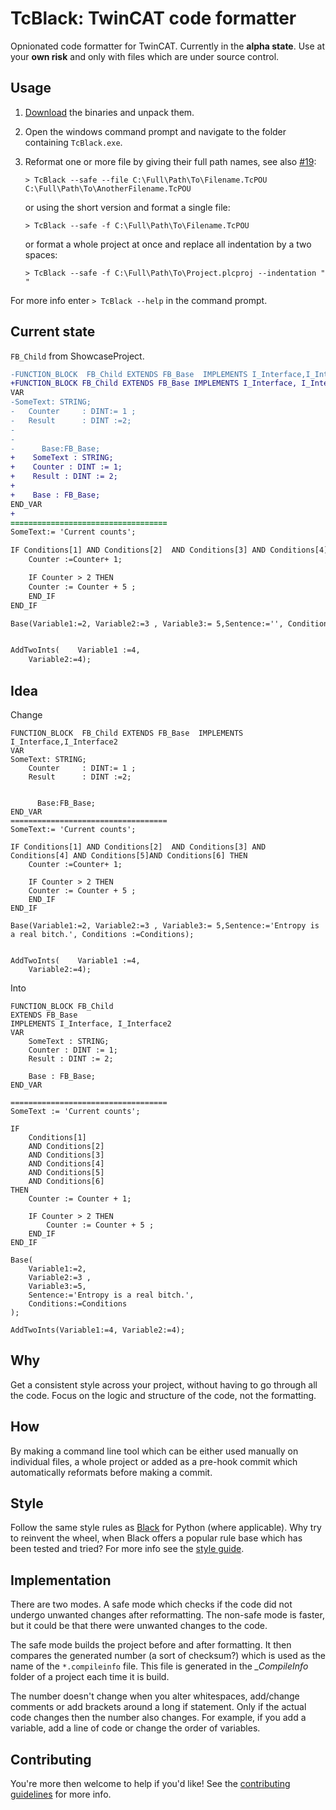 # TcBlack: TwinCAT code formatter
Opnionated code formatter for TwinCAT. Currently in the **alpha state**. Use at your **own risk** and only with files which are under source control.

## Usage

1. [Download](https://github.com/Roald87/TcBlack/releases/tag/v0.1.0) the binaries and unpack them. 
1. Open the windows command prompt and navigate to the folder containing `TcBlack.exe`.
1. Reformat one or more file by giving their full path names,  see also [#19](https://github.com/Roald87/TcBlack/issues/19):

    ```
    > TcBlack --safe --file C:\Full\Path\To\Filename.TcPOU C:\Full\Path\To\AnotherFilename.TcPOU
    ```

    or using the short version and format a single file:

    ```
    > TcBlack --safe -f C:\Full\Path\To\Filename.TcPOU
    ```
    
    or format a whole project at once and replace all indentation by a two spaces:

    ```
    > TcBlack --safe -f C:\Full\Path\To\Project.plcproj --indentation "  "
    ``` 

For more info enter `> TcBlack --help` in the command prompt.  
        
## Current state 

`FB_Child` from ShowcaseProject.

```diff
-FUNCTION_BLOCK  FB_Child EXTENDS FB_Base  IMPLEMENTS I_Interface,I_Interface2
+FUNCTION_BLOCK FB_Child EXTENDS FB_Base IMPLEMENTS I_Interface, I_Interface2
VAR
-SomeText: STRING;
-	Counter		: DINT:= 1 ;
-	Result		: DINT :=2;
-    
-    
-      Base:FB_Base;
+    SomeText : STRING;
+    Counter : DINT := 1;
+    Result : DINT := 2;
+
+    Base : FB_Base;
END_VAR
+
===================================
SomeText:= 'Current counts';

IF Conditions[1] AND Conditions[2]  AND Conditions[3] AND Conditions[4] AND Conditions[5]AND Conditions[6] THEN
	Counter :=Counter+ 1;

	IF Counter > 2 THEN
	Counter := Counter + 5 ;
	END_IF
END_IF

Base(Variable1:=2, Variable2:=3 , Variable3:= 5,Sentence:='', Conditions :=Conditions);


AddTwoInts(    Variable1 :=4,
    Variable2:=4);
```

## Idea

Change

```
FUNCTION_BLOCK  FB_Child EXTENDS FB_Base  IMPLEMENTS I_Interface,I_Interface2
VAR
SomeText: STRING;
	Counter		: DINT:= 1 ;
	Result		: DINT :=2;
    
    
      Base:FB_Base;
END_VAR
===================================
SomeText:= 'Current counts';

IF Conditions[1] AND Conditions[2]  AND Conditions[3] AND Conditions[4] AND Conditions[5]AND Conditions[6] THEN
	Counter :=Counter+ 1;

	IF Counter > 2 THEN
	Counter := Counter + 5 ;
	END_IF
END_IF

Base(Variable1:=2, Variable2:=3 , Variable3:= 5,Sentence:='Entropy is a real bitch.', Conditions :=Conditions);


AddTwoInts(    Variable1 :=4,
    Variable2:=4);
```

Into

```
FUNCTION_BLOCK FB_Child 
EXTENDS FB_Base 
IMPLEMENTS I_Interface, I_Interface2
VAR
    SomeText : STRING;
    Counter : DINT := 1;
    Result : DINT := 2;

    Base : FB_Base;
END_VAR

===================================
SomeText := 'Current counts';

IF 
    Conditions[1] 
    AND Conditions[2]
    AND Conditions[3] 
    AND Conditions[4] 
    AND Conditions[5]
    AND Conditions[6] 
THEN
    Counter := Counter + 1;

    IF Counter > 2 THEN
        Counter := Counter + 5 ;
    END_IF
END_IF

Base(
    Variable1:=2, 
    Variable2:=3 , 
    Variable3:=5,
    Sentence:='Entropy is a real bitch.', 
    Conditions:=Conditions
);

AddTwoInts(Variable1:=4, Variable2:=4);

```

## Why

Get a consistent style across your project, without having to go through all the
code. Focus on the logic and structure of the code, not the formatting.

## How

By making a command line tool which can be either used manually on 
individual files, a whole project or added as a pre-hook commit which
automatically reformats before making a commit.

## Style

Follow the same style rules as [Black](https://github.com/psf/black/) 
for Python (where applicable). Why try to reinvent the wheel, when Black 
offers a popular rule base which has been tested and tried? For more info
see the [style guide](https://github.com/Roald87/TcBlack/blob/master/docs/style.md).

## Implementation

There are two modes. A safe mode which checks if the code did not undergo
unwanted changes after reformatting. The non-safe mode is faster, but it 
could be that there were unwanted changes to the code.

The safe mode builds the project before and after formatting. It then compares
the generated number (a sort of checksum?) which is used as 
the name of the `*.compileinfo` file. This file is generated in the 
_\_CompileInfo_ folder of a project each time it is build.

The number doesn't change when you alter whitespaces, add/change comments
or add brackets around a long if statement. Only if the actual code changes
then the number also changes. For example, if you add a variable, add a line 
of code or change the order of variables.

## Contributing
You're more then welcome to help if you'd like! See the [contributing guidelines](https://github.com/Roald87/TcBlack/blob/master/CONTRIBUTING.md)
for more info.
